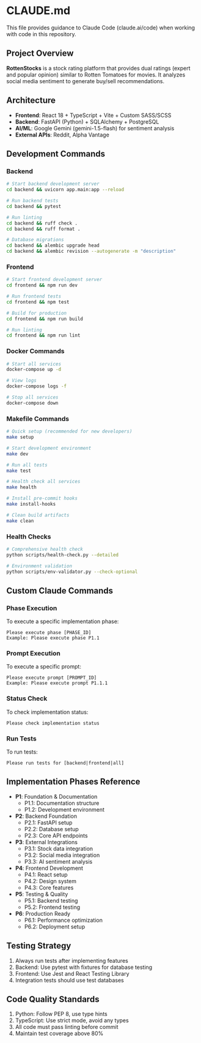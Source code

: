 # CLAUDE.md

This file provides guidance to Claude Code (claude.ai/code) when working with code in this repository.

## Project Overview

**RottenStocks** is a stock rating platform that provides dual ratings (expert and popular opinion) similar to Rotten Tomatoes for movies. It analyzes social media sentiment to generate buy/sell recommendations.

## Architecture

- **Frontend**: React 18 + TypeScript + Vite + Custom SASS/SCSS
- **Backend**: FastAPI (Python) + SQLAlchemy + PostgreSQL
- **AI/ML**: Google Gemini (gemini-1.5-flash) for sentiment analysis
- **External APIs**: Reddit, Alpha Vantage

## Development Commands

### Backend
```bash
# Start backend development server
cd backend && uvicorn app.main:app --reload

# Run backend tests
cd backend && pytest

# Run linting
cd backend && ruff check .
cd backend && ruff format .

# Database migrations
cd backend && alembic upgrade head
cd backend && alembic revision --autogenerate -m "description"
```

### Frontend
```bash
# Start frontend development server
cd frontend && npm run dev

# Run frontend tests
cd frontend && npm test

# Build for production
cd frontend && npm run build

# Run linting
cd frontend && npm run lint
```

### Docker Commands
```bash
# Start all services
docker-compose up -d

# View logs
docker-compose logs -f

# Stop all services
docker-compose down
```

### Makefile Commands
```bash
# Quick setup (recommended for new developers)
make setup

# Start development environment
make dev

# Run all tests
make test

# Health check all services
make health

# Install pre-commit hooks
make install-hooks

# Clean build artifacts
make clean
```

### Health Checks
```bash
# Comprehensive health check
python scripts/health-check.py --detailed

# Environment validation
python scripts/env-validator.py --check-optional
```

## Custom Claude Commands

### Phase Execution
To execute a specific implementation phase:
```
Please execute phase [PHASE_ID]
Example: Please execute phase P1.1
```

### Prompt Execution
To execute a specific prompt:
```
Please execute prompt [PROMPT_ID]
Example: Please execute prompt P1.1.1
```

### Status Check
To check implementation status:
```
Please check implementation status
```

### Run Tests
To run tests:
```
Please run tests for [backend|frontend|all]
```

## Implementation Phases Reference

- **P1**: Foundation & Documentation
  - P1.1: Documentation structure
  - P1.2: Development environment
- **P2**: Backend Foundation
  - P2.1: FastAPI setup
  - P2.2: Database setup
  - P2.3: Core API endpoints
- **P3**: External Integrations
  - P3.1: Stock data integration
  - P3.2: Social media integration
  - P3.3: AI sentiment analysis
- **P4**: Frontend Development
  - P4.1: React setup
  - P4.2: Design system
  - P4.3: Core features
- **P5**: Testing & Quality
  - P5.1: Backend testing
  - P5.2: Frontend testing
- **P6**: Production Ready
  - P6.1: Performance optimization
  - P6.2: Deployment setup

## Testing Strategy

1. Always run tests after implementing features
2. Backend: Use pytest with fixtures for database testing
3. Frontend: Use Jest and React Testing Library
4. Integration tests should use test databases

## Code Quality Standards

1. Python: Follow PEP 8, use type hints
2. TypeScript: Use strict mode, avoid any types
3. All code must pass linting before commit
4. Maintain test coverage above 80%